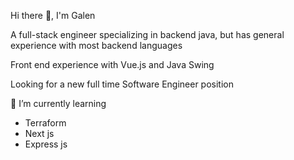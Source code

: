 Hi there 👋, I'm Galen

A full-stack engineer specializing in backend java, but has general experience with most backend languages

Front end experience with Vue.js and Java Swing

Looking for a new full time Software Engineer position

🌱 I’m currently learning
- Terraform
- Next js
- Express js

<!--
**Galen019/Galen019** is a ✨ _special_ ✨ repository because its `README.md` (this file) appears on your GitHub profile.

Here are some ideas to get you started:

- 🔭 I’m currently working on ...
- 🌱 I’m currently learning ...
- 👯 I’m looking to collaborate on ...
- 🤔 I’m looking for help with ...
- 💬 Ask me about ...
- 📫 How to reach me: ...
- 😄 Pronouns: ...
- ⚡ Fun fact: ...
-->
